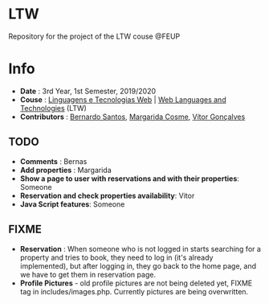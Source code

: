 # LTW

Repository for the project of the LTW couse @FEUP

# Info
 * **Date** : 3rd Year, 1st Semester, 2019/2020
 * **Couse** : [Linguagens e Tecnologias Web](https://sigarra.up.pt/feup/pt/UCURR_GERAL.FICHA_UC_VIEW?pv_ocorrencia_id=436447) | [Web Languages and Technologies](https://sigarra.up.pt/feup/en/UCURR_GERAL.FICHA_UC_VIEW?pv_ocorrencia_id=436447) (LTW)
 * **Contributors** : [Bernardo Santos](https://github.com/bernas670), [Margarida Cosme](https://github.com/margaridacosme), [Vítor Gonçalves](https://github.com/torrinheira)



## TODO
* **Comments** : Bernas
* **Add properties** : Margarida
* **Show a page to user with reservations and with their properties**: Someone
* **Reservation and check properties availability**: Vitor
* **Java Script features**: Someone

## FIXME
* **Reservation** : When someone who is not logged in starts searching for a property and tries to book, they need to log in (it's already implemented), but after logging in, they go back to the home page, and we have to get them in reservation page.
* **Profile Pictures** - old profile pictures are not being deleted yet, FIXME tag in includes/images.php. Currently pictures are being overwritten.
